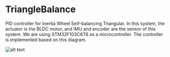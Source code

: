 # TriangleBalance

PID controller for Inertia Wheel Self-balancing Triangular. In this system, the actuator is the BLDC motor, and IMU and encoder are the sensor of this system. 
We are using STM32F103C6T6 as a microcontroller. The controller is implemented based on this diagram.

![alt text]([https://github.com/AlirezaBeigiMech/TriangleBalance/blob/master/Controllerdiagram2.png])

